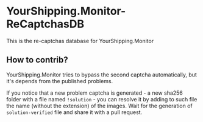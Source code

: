 # YourShipping.Monitor-ReCaptchasDB

This is the re-captchas database for YourShipping.Monitor

## How to contrib?

YourShipping.Monitor tries to bypass the second captcha automatically, but it's depends from the published problems.

If you notice that a new problem captcha is generated - a new sha256 folder with a file named `!solution` -  you can resolve it by adding to such file the name (without the extension) of the images. Wait for the generation of `solution-verified` file and share it with a pull request. 

